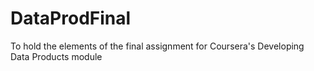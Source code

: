 # DataProdFinal
To hold the elements of the final assignment for Coursera's Developing Data Products module
